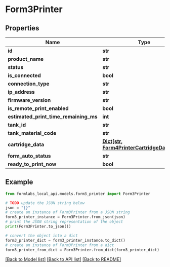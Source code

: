 # Form3Printer


## Properties

Name | Type | Description | Notes
------------ | ------------- | ------------- | -------------
**id** | **str** |  | 
**product_name** | **str** |  | 
**status** | **str** |  | 
**is_connected** | **bool** |  | 
**connection_type** | **str** |  | 
**ip_address** | **str** |  | 
**firmware_version** | **str** |  | 
**is_remote_print_enabled** | **bool** |  | 
**estimated_print_time_remaining_ms** | **int** |  | 
**tank_id** | **str** |  | 
**tank_material_code** | **str** |  | 
**cartridge_data** | [**Dict[str, Form4PrinterCartridgeDataValue]**](Form4PrinterCartridgeDataValue.md) |  | 
**form_auto_status** | **str** |  | 
**ready_to_print_now** | **bool** |  | 

## Example

```python
from formlabs_local_api.models.form3_printer import Form3Printer

# TODO update the JSON string below
json = "{}"
# create an instance of Form3Printer from a JSON string
form3_printer_instance = Form3Printer.from_json(json)
# print the JSON string representation of the object
print(Form3Printer.to_json())

# convert the object into a dict
form3_printer_dict = form3_printer_instance.to_dict()
# create an instance of Form3Printer from a dict
form3_printer_from_dict = Form3Printer.from_dict(form3_printer_dict)
```
[[Back to Model list]](../README.md#documentation-for-models) [[Back to API list]](../README.md#documentation-for-api-endpoints) [[Back to README]](../README.md)


